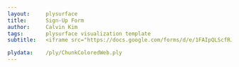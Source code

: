 ```yaml
---
layout:     plysurface
title:      Sign-Up Form
author:     Calvin Kim
tags: 		plysurface visualization template
subtitle:   <iframe src="https://docs.google.com/forms/d/e/1FAIpQLScfRJsHvXmFwd_aqsWRIv6Vvh7eb2C31s3RV5jOWUL28qmkkg/viewform?embedded=true" width="640" height="1170" frameborder="0" marginheight="0" marginwidth="0">Loading...</iframe>

plydata: 	/ply/ChunkColoredWeb.ply
---
```


